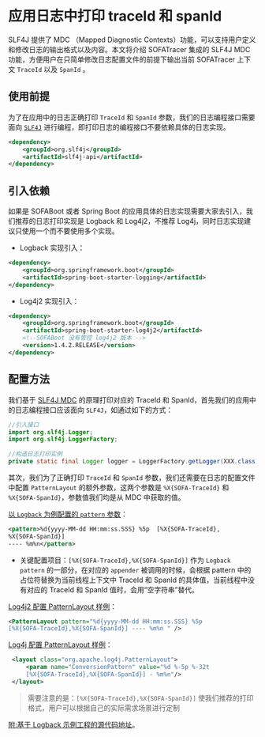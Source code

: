 # 应用日志中打印 traceId 和 spanId

SLF4J 提供了 MDC （Mapped Diagnostic Contexts）功能，可以支持用户定义和修改日志的输出格式以及内容。本文将介绍 SOFATracer 集成的 SLF4J MDC功能，方便用户在只简单修改日志配置文件的前提下输出当前 SOFATracer 上下文 `TraceId` 以及 `SpanId` 。

## 使用前提

为了在应用中的日志正确打印 `TraceId` 和 `SpanId` 参数，我们的日志编程接口需要面向 [`SLF4J`]((https://www.slf4j.org/manual.html)) 进行编程，即打印日志的编程接口不要依赖具体的日志实现。

```xml
<dependency>
    <groupId>org.slf4j</groupId>
    <artifactId>slf4j-api</artifactId>
</dependency>
```

## 引入依赖

如果是 SOFABoot 或者 Spring Boot 的应用具体的日志实现需要大家去引入，我们推荐的日志打印实现是 Logback 和 Log4j2，不推荐 Log4j，同时日志实现建议只使用一个而不要使用多个实现。

* Logback 实现引入：

```xml
<dependency>
    <groupId>org.springframework.boot</groupId>
    <artifactId>spring-boot-starter-logging</artifactId>
</dependency>
```
* Log4j2 实现引入：

```xml
<dependency>
    <groupId>org.springframework.boot</groupId>
    <artifactId>spring-boot-starter-log4j2</artifactId>
    <!--SOFABoot 没有管控 log4j2 版本 -->
    <version>1.4.2.RELEASE</version>
</dependency>
```

## 配置方法

我们基于 [SLF4J MDC](https://www.slf4j.org/manual.html) 的原理打印对应的 TraceId 和 SpanId，首先我们的应用中的日志编程接口应该面向 `SLF4J`，如通过如下的方式：

```java
//引入接口
import org.slf4j.Logger;
import org.slf4j.LoggerFactory;
	
//构造日志打印实例
private static final Logger logger = LoggerFactory.getLogger(XXX.class);
```

其次，我们为了正确打印 `TraceId` 和 `SpanId` 参数，我们还需要在日志的配置文件中配置 `PatternLayout` 的额外参数，这两个参数是 `%X{SOFA-TraceId}` 和 `%X{SOFA-SpanId}`，参数值我们均是从 MDC 中获取的值。 

[以 `Logback` 为例配置的 `pattern` 参数](https://logback.qos.ch/)：

```xml
<pattern>%d{yyyy-MM-dd HH:mm:ss.SSS} %5p  [%X{SOFA-TraceId},
%X{SOFA-SpanId}] 
---- %m%n</pattern>
```

* 关键配置项目：`[%X{SOFA-TraceId},%X{SOFA-SpanId}]` 作为 `Logback pattern` 的一部分，在对应的 `appender` 被调用的时候，会根据 pattern 中的占位符替换为当前线程上下文中 TraceId 和 SpanId 的具体值，当前线程中没有对应的 TraceId 和 SpanId 值时，会用“空字符串”替代。

[Log4j2 配置 PatternLayout 样例](https://logging.apache.org/log4j/2.0/manual/layouts.html)：

```xml
<PatternLayout pattern="%d{yyyy-MM-dd HH:mm:ss.SSS} %5p 
[%X{SOFA-TraceId},%X{SOFA-SpanId}] ---- %m%n " />
```
[Log4j 配置 PatternLayout 样例](https://logging.apache.org/log4j/1.2/apidocs/org/apache/log4j/PatternLayout.html)：

```xml
 <layout class="org.apache.log4j.PatternLayout">
     <param name="ConversionPattern" value="%d %-5p %-32t 
     [%X{SOFA-TraceId},%X{SOFA-SpanId}] - %m%n"/>
 </layout>
```
> 需要注意的是：`[%X{SOFA-TraceId},%X{SOFA-SpanId}]` 使我们推荐的打印格式，用户可以根据自己的实际需求场景进行定制

[附:基于 Logback 示例工程的源代码地址](https://github.com/alipay/sofa-tracer/tree/master/tracer-samples/tracer-sample-with-slf4j)。


